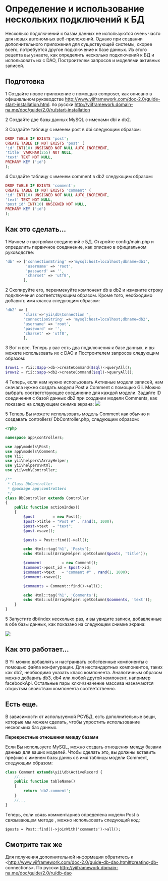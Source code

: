 Определение и использование нескольких подключений к БД
===
Несколько подключений к базам данных не используются очень часто для новых автономных веб-приложений. Однако при создании дополнительного приложения для существующей системы, скорее всего, потребуется другое подключение к базе данных.
Из этого рецепта вы узнаете, как определить несколько подключений к БД и использовать их с DAO, Построителем запросов и моделями активных записей.

Подготовка
---

1 Создайте новое приложение с помощью composer, как описано в официальном руководстве  <http://www.yiiframework.com/doc-2.0/guide-start-installation.html>. 
по русски <http://yiiframework.domain-na.me/doc/guide/2.0/ru/start-installation>

2 Создайте две базы данных MySQL с именами dbi и db2.

3 Создайте таблицу с именем post в dbi следующим образом:
```php
DROP TABLE IF EXISTS 'post';
CREATE TABLE IF NOT EXISTS 'post' (
'id' INT(10) UNSIGNED NOT NULL AUTO_INCREMENT,
'title' VARCHAR(255) NOT NULL,
'text' TEXT NOT NULL,
PRIMARY KEY ('id')
);
```

4 Создайте таблицу с именем comment в db2 следующим образом:
```php
DROP TABLE IF EXISTS 'comment';
CREATE TABLE IF NOT EXISTS 'comment' (
'id' INT(10) UNSIGNED NOT NULL AUTO_INCREMENT,
'text' TEXT NOT NULL,
'post_id' INT(10) UNSIGNED NOT NULL,
PRIMARY KEY ('id')
);
```

Как это сделать...
---

1 Начнем с настройки соединений с БД. Откройте config/main.php и определить первичное соединение, как описано в официальном руководстве:
```php
'db' => ['connectionString' =>'mysql:host=localhost;dbname=db1',
         'username' => 'root',
         'password' => '',
         'charset' => 'utf8',
        ],
```

2 Скопируйте его, переименуйте компонент db в db2 и измените строку подключения соответствующим образом. Кроме того, необходимо добавить имя класса следующим образом:
```php
'db2' => [
		'class'=>'yii\db\Connection ',
		'connectionString' => 'mysql:host=localhost;dbname=db2',
		'username' => 'root',
		'password' => '',
		'charset' => 'utf8',
		],
```

3 Вот и все. Теперь у вас есть два подключения к базе данных, и вы можете использовать их с DAO и Построителем запросов следующим образом:
```php
$rows1 = Yii::$app->db->createCommand($sql)->queryAll();
$rows2 = Yii::$app->db2->createCommand($sql)->queryAll();
```

4 Теперь, если нам нужно использовать Активные модели записей, нам сначала нужно создать модели Post и Comment с помощью Gii. Можно выбрать соответствующее соединение для каждой модели. Задайте ID соединения с базой данных db2  при создании модели Comments, как показано на следующем снимке экрана:
![](img/132_1.jpg)

5 Теперь Вы можете использовать модель Comment как обычно и создавать controllers/ DbController.php, следующим образом:
```php
<?php

namespace app\controllers;

use app\models\Post;
use app\models\Comment;
use Yii;
use yii\helpers\ArrayHelper;
use yii\helpers\Html;
use yii\web\Controller;

/**
 * Class DbController
 * @package app\controllers
 */
class DbController extends Controller
{
    public function actionIndex()
    {
        $post        = new Post();
        $post->title = "Post #" . rand(1, 1000);
        $post->text  = "text";
        $post->save();

        $posts = Post::find()->all();

        echo Html::tag('h1', 'Posts');
        echo Html::ul(ArrayHelper::getColumn($posts, 'title'));

        $comment         = new Comment();
        $comment->post_id = $post->id;
        $comment->text   = "comment #" . rand(1, 1000);
        $comment->save();

        $comments = Comment::find()->all();

        echo Html::tag('h1', 'Comments');
        echo Html::ul(ArrayHelper::getColumn($comments, 'text'));
    }
}
```

5 Запустите db/index несколько раз, и вы увидите записи, добавленные в обе базы данных, как показано на следующем снимке экрана:

![](img/133_1.jpg)

Как это работает...
---
В Yii можно добавлять и настраивать собственные компоненты с помощью файла конфигурации. Для нестандартных компонентов, таких как db2, необходимо указать класс компонента. Аналогичным образом можно добавить db3, db4 или любой другой компонент, например facebookApi. Остальные пары ключ/значение массива назначаются открытым свойствам компонента соответственно.

Есть еще.
---
В зависимости от используемой РСУБД, есть дополнительные вещи, которые мы можем сделать, чтобы упростить использование нескольких баз данных.

**Перекрестные отношения между базами**

Если Вы используете MySQL, можно создать отношения между базами данных для ваших моделей. Чтобы сделать это, вы должны вставить префикс  с именем базы данных в имя таблицы модели Comment, следующим образом:
```php
class Comment extends\yii\db\ActiveRecord {
	//...
	public function tableName()
	{
		return 'db2.comment';
	}
	//...
}
```
Теперь, если связь комментариев определена  модели Post  в связывающем методе , можно использовать следующий код:
```
$posts = Post::find()->joinWith('comments')->all();
```

Смотрите так же
---

Для получения дополнительной информации обратитесь к   <http://www.yiiframework.com/doc-2.0/guide-db-dao.html#creating-db- connections>. По русски <http://yiiframework.domain-na.me/doc/guide/2.0/ru/db-dao> 
